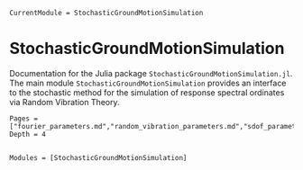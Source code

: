 ```@meta
CurrentModule = StochasticGroundMotionSimulation
```

# StochasticGroundMotionSimulation

Documentation for the Julia package `StochasticGroundMotionSimulation.jl`.
The main module `StochasticGroundMotionSimulation` provides an interface to the stochastic method for the simulation of response spectral ordinates via Random Vibration Theory.

```@contents
Pages = ["fourier_parameters.md","random_vibration_parameters.md","sdof_parameters.md]
Depth = 4
```

```@index
```

```@autodocs
Modules = [StochasticGroundMotionSimulation]
```
